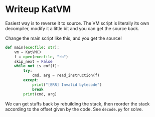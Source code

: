 # Writeup KatVM

Easiest way is to reverse it to source. The VM script is literally its own decompiler, modify it a little bit and you can get the source back.

Change the main script like this, and you get the source!

```python
def main(execfile: str):
    vm = KatVM()
    f = open(execfile, "rb")
    skip_next = False
    while not is_eof(f):
        try:
            cmd, arg = read_instruction(f)
        except:
            print("[ERR] Invalid bytecode")
            break
        print(cmd, arg)
```

We can get stuffs back by rebuilding the stack, then reorder the stack according to the offset given by the code. See `decode.py` for solve.
